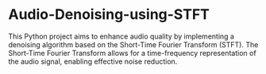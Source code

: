 # Audio-Denoising-using-STFT
This Python project aims to enhance audio quality by implementing a denoising algorithm based on the Short-Time Fourier Transform (STFT). The Short-Time Fourier Transform allows for a time-frequency representation of the audio signal, enabling effective noise reduction.
